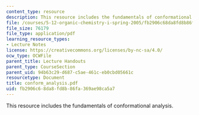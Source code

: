```yaml
---
content_type: resource
description: This resource includes the fundamentals of conformational analysis.
file: /courses/5-12-organic-chemistry-i-spring-2005/fb2906c68da8fd8b86fa369ae98ca5a7_conform_analysis.pdf
file_size: 76179
file_type: application/pdf
learning_resource_types:
- Lecture Notes
license: https://creativecommons.org/licenses/by-nc-sa/4.0/
ocw_type: OCWFile
parent_title: Lecture Handouts
parent_type: CourseSection
parent_uid: 94b63c29-d687-c5ae-461c-eb0cbd05661c
resourcetype: Document
title: conform_analysis.pdf
uid: fb2906c6-8da8-fd8b-86fa-369ae98ca5a7
---
```

This resource includes the fundamentals of conformational analysis.
